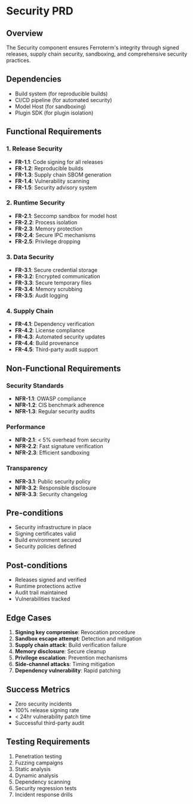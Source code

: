 # Security PRD

## Overview
The Security component ensures Ferroterm's integrity through signed releases, supply chain security, sandboxing, and comprehensive security practices.

## Dependencies
- Build system (for reproducible builds)
- CI/CD pipeline (for automated security)
- Model Host (for sandboxing)
- Plugin SDK (for plugin isolation)

## Functional Requirements

### 1. Release Security
- **FR-1.1**: Code signing for all releases
- **FR-1.2**: Reproducible builds
- **FR-1.3**: Supply chain SBOM generation
- **FR-1.4**: Vulnerability scanning
- **FR-1.5**: Security advisory system

### 2. Runtime Security
- **FR-2.1**: Seccomp sandbox for model host
- **FR-2.2**: Process isolation
- **FR-2.3**: Memory protection
- **FR-2.4**: Secure IPC mechanisms
- **FR-2.5**: Privilege dropping

### 3. Data Security
- **FR-3.1**: Secure credential storage
- **FR-3.2**: Encrypted communication
- **FR-3.3**: Secure temporary files
- **FR-3.4**: Memory scrubbing
- **FR-3.5**: Audit logging

### 4. Supply Chain
- **FR-4.1**: Dependency verification
- **FR-4.2**: License compliance
- **FR-4.3**: Automated security updates
- **FR-4.4**: Build provenance
- **FR-4.5**: Third-party audit support

## Non-Functional Requirements

### Security Standards
- **NFR-1.1**: OWASP compliance
- **NFR-1.2**: CIS benchmark adherence
- **NFR-1.3**: Regular security audits

### Performance
- **NFR-2.1**: < 5% overhead from security
- **NFR-2.2**: Fast signature verification
- **NFR-2.3**: Efficient sandboxing

### Transparency
- **NFR-3.1**: Public security policy
- **NFR-3.2**: Responsible disclosure
- **NFR-3.3**: Security changelog

## Pre-conditions
- Security infrastructure in place
- Signing certificates valid
- Build environment secured
- Security policies defined

## Post-conditions
- Releases signed and verified
- Runtime protections active
- Audit trail maintained
- Vulnerabilities tracked

## Edge Cases
1. **Signing key compromise**: Revocation procedure
2. **Sandbox escape attempt**: Detection and mitigation
3. **Supply chain attack**: Build verification failure
4. **Memory disclosure**: Secure cleanup
5. **Privilege escalation**: Prevention mechanisms
6. **Side-channel attacks**: Timing mitigation
7. **Dependency vulnerability**: Rapid patching

## Success Metrics
- Zero security incidents
- 100% release signing rate
- < 24hr vulnerability patch time
- Successful third-party audit

## Testing Requirements
1. Penetration testing
2. Fuzzing campaigns
3. Static analysis
4. Dynamic analysis
5. Dependency scanning
6. Security regression tests
7. Incident response drills